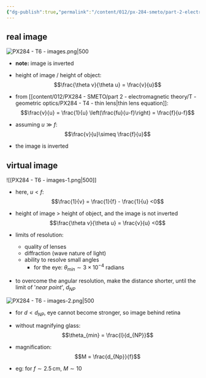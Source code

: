 ```yaml
---
{"dg-publish":true,"permalink":"/content/012/px-284-smeto/part-2-electromagnetic-theory/t-geometric-optics/px-284-t6-images/","noteIcon":"1","created":"2025-05-07T11:15:36.647+01:00","updated":"2025-05-20T17:38:10.856+01:00"}
---
```


## real image
![PX284 - T6 - images.png|500](/img/user/pics/PX284%20-%20T6%20-%20images.png)

- **note:** image is inverted

- height of image / height of object:
$$\frac{\theta v}{\theta u} = \frac{v}{u}$$
- from [[content/012/PX284 - SMETO/part 2 - electromagnetic theory/T - geometric optics/PX284 - T4 - thin lens\|thin lens equation]]:
$$\frac{v}{u} = \frac{1}{u} \left(\frac{fu}{u-f}\right) = \frac{f}{u-f}$$
- assuming $u \gg f:$
$$\frac{v}{u}\simeq \frac{f}{u}$$
- the image is inverted
## virtual image

![[PX284 - T6 - images-1.png|500]]

- here, $u<f :$
$$\frac{1}{v} = \frac{1}{f} - \frac{1}{u} <0$$

- height of image $>$ height of object, and the image is not inverted 
$$\frac{\theta v}{\theta u} = \frac{v}{u} <0$$
- limits of resolution:
	- quality of lenses
	- diffraction (wave nature of light)
	- ability to resolve small angles
		- for the eye: $\theta_{min}\sim 3\times10^{-4}$ radians

- to overcome the angular resolution, make the distance shorter, until the limit of '*near point*', $d_{NP}$

![PX284 - T6 - images-2.png|500](/img/user/pics/PX284%20-%20T6%20-%20images-2.png)

- for $d<d_{NP}$, eye cannot become stronger, so image behind retina

- without magnifying glass:
$$\theta_{min} = \frac{l}{d_{NP}}$$
- magnification:
$$M = \frac{d_{Np}}{f}$$
- eg: for $f \sim 2.5\,$cm, $M \sim 10$